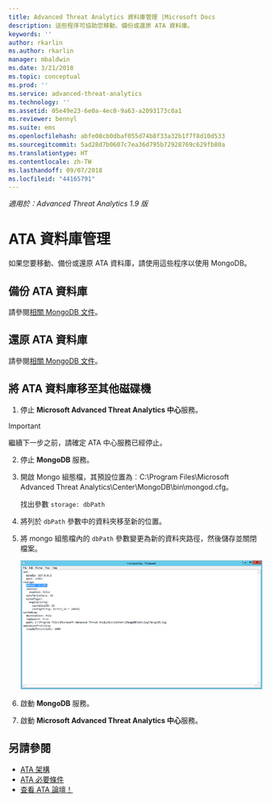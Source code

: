 ```yaml
---
title: Advanced Threat Analytics 資料庫管理 |Microsoft Docs
description: 這些程序可協助您移動、備份或還原 ATA 資料庫。
keywords: ''
author: rkarlin
ms.author: rkarlin
manager: mbaldwin
ms.date: 3/21/2018
ms.topic: conceptual
ms.prod: ''
ms.service: advanced-threat-analytics
ms.technology: ''
ms.assetid: 05e49e23-6e0a-4ec0-9a63-a2093173c8a1
ms.reviewer: bennyl
ms.suite: ems
ms.openlocfilehash: abfe00cb0dbaf055d74b8f33a32b1f7f8d10d533
ms.sourcegitcommit: 5ad28d7b0607c7ea36d795b72928769c629fb80a
ms.translationtype: HT
ms.contentlocale: zh-TW
ms.lasthandoff: 09/07/2018
ms.locfileid: "44165791"
---
```

*適用於：Advanced Threat Analytics 1.9 版*



# <a name="ata-database-management"></a>ATA 資料庫管理
如果您要移動、備份或還原 ATA 資料庫，請使用這些程序以使用 MongoDB。

## <a name="backing-up-the-ata-database"></a>備份 ATA 資料庫
請參閱[相關 MongoDB 文件](http://docs.mongodb.org/manual/administration/backup/)。

## <a name="restoring-the-ata-database"></a>還原 ATA 資料庫
請參閱[相關 MongoDB 文件](http://docs.mongodb.org/manual/administration/backup/)。

## <a name="moving-the-ata-database-to-another-drive"></a>將 ATA 資料庫移至其他磁碟機

1.  停止 **Microsoft Advanced Threat Analytics 中心**服務。
> [!Important] 
> 繼續下一步之前，請確定 ATA 中心服務已經停止。

2.  停止 **MongoDB** 服務。

3.  開啟 Mongo 組態檔，其預設位置為︰C:\Program Files\Microsoft Advanced Threat Analytics\Center\MongoDB\bin\mongod.cfg。

    找出參數 `storage: dbPath`

4.  將列於 `dbPath` 參數中的資料夾移至新的位置。

5.  將 mongo 組態檔內的 `dbPath` 參數變更為新的資料夾路徑，然後儲存並關閉檔案。

    ![修改 MongoDB 組態影像](media/ATA-mongoDB-moveDB.png)

6.  啟動 **MongoDB** 服務。

7. 啟動 **Microsoft Advanced Threat Analytics 中心**服務。

## <a name="see-also"></a>另請參閱
- [ATA 架構](ata-architecture.md)
- [ATA 必要條件](ata-prerequisites.md)
- [查看 ATA 論壇！](https://social.technet.microsoft.com/Forums/security/home?forum=mata)


